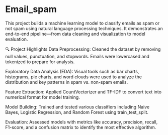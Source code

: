 # Email_spam
This project builds a machine learning model to classify emails as spam or not spam using natural language processing techniques. It demonstrates an end-to-end pipeline—from data cleaning and visualization to model evaluation.

🔍 Project Highlights
Data Preprocessing:
Cleaned the dataset by removing null values, punctuation, and stopwords. Emails were lowercased and tokenized to prepare for analysis.

Exploratory Data Analysis (EDA):
Visual tools such as bar charts, histograms, pie charts, and word clouds were used to analyze the distribution and key patterns in spam vs. non-spam emails.

Feature Extraction:
Applied CountVectorizer and TF-IDF to convert text into numerical format for model training.

Model Building:
Trained and tested various classifiers including Naive Bayes, Logistic Regression, and Random Forest using train_test_split.

Evaluation:
Assessed models with metrics like accuracy, precision, recall, F1-score, and a confusion matrix to identify the most effective algorithm.
